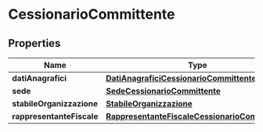 

# CessionarioCommittente


## Properties

| Name | Type | Description | Notes |
|------------ | ------------- | ------------- | -------------|
|**datiAnagrafici** | [**DatiAnagraficiCessionarioCommittente**](DatiAnagraficiCessionarioCommittente.md) |  |  [optional] |
|**sede** | [**SedeCessionarioCommittente**](SedeCessionarioCommittente.md) |  |  [optional] |
|**stabileOrganizzazione** | [**StabileOrganizzazione**](StabileOrganizzazione.md) |  |  [optional] |
|**rappresentanteFiscale** | [**RappresentanteFiscaleCessionarioCommittente**](RappresentanteFiscaleCessionarioCommittente.md) |  |  [optional] |



